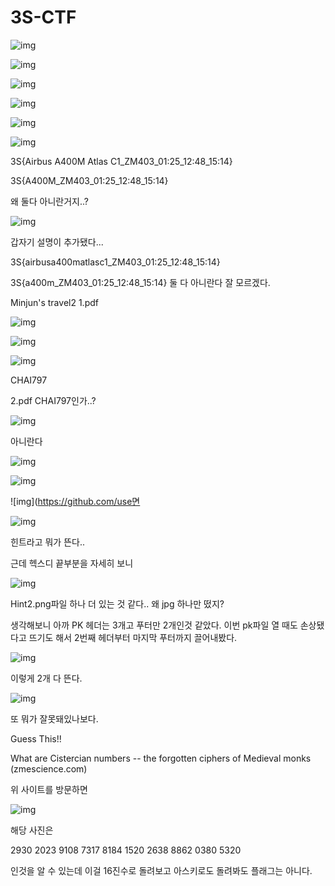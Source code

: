 # 3S-CTF

![img](https://github.com/user-attachments/assets/497ffaee-d2c7-45aa-a362-ff6314352196)



![img](https://github.com/user-attachments/assets/dbcbb452-02fa-4799-a41e-c0b0f76351b8)




![img](https://github.com/user-attachments/assets/d4b7ccc7-b1f0-44f4-83e7-f33302a1c768)



![img](https://github.com/user-attachments/assets/1eeb3492-a33b-4896-bc7a-8730226daadf)


![img](https://github.com/user-attachments/assets/f799a555-f8c4-48fa-b7f6-614eaf89eb43)


![img](https://github.com/user-attachments/assets/6fca0d65-dcb3-4570-b060-b23b67e41cce)

3S{Airbus A400M Atlas C1_ZM403_01:25_12:48_15:14} 

3S{A400M_ZM403_01:25_12:48_15:14} 

왜 둘다 아니란거지..?

![img](https://github.com/user-attachments/assets/a4dba980-7801-4f3b-b79b-343f03d0b45d)



갑자기 설명이 추가됐다...



3S{airbusa400matlasc1_ZM403_01:25_12:48_15:14} 

3S{a400m_ZM403_01:25_12:48_15:14} 
둘 다 아니란다 잘 모르겠다.




Minjun's travel2
1.pdf

![img](https://github.com/user-attachments/assets/ed416b83-f33b-4d42-b05b-902e69a3c24a)



![img](https://github.com/user-attachments/assets/05ad6a86-5e2b-48a7-9247-e1664f766ec7)



![img](https://github.com/user-attachments/assets/a1427b96-414a-4732-9b14-4799684245b1)


CHAI797


2.pdf
CHAI797인가..?

![img](https://github.com/user-attachments/assets/28975233-5d11-445c-9eb0-498c47c85f67)



아니란다


![img](https://github.com/user-attachments/assets/4e2fed69-f24b-4f7b-8779-01cc06e94ddc)

![img](https://github.com/user-attachments/assets/4047e2a0-f078-4559-a540-ace6e85148c9)

![img](https://github.com/use면

![img](https://github.com/user-attachments/assets/927b97b8-8785-4efa-881a-eeffaa6d4ab3)



힌트라고 뭐가 뜬다..

근데 헥스디 끝부분을 자세히 보니

![img](https://github.com/user-attachments/assets/0d6849a9-c9a5-4027-a36d-01e75f2dfba8)



Hint2.png파일 하나 더 있는 것 같다.. 왜 jpg 하나만 떴지?


생각해보니 아까 PK 헤더는 3개고 푸터만 2개인것 같았다. 이번 pk파일 열 때도 손상됐다고 뜨기도 해서 2번째 헤더부터 마지막 푸터까지 끌어내봤다.

![img](https://github.com/user-attachments/assets/a5449aac-e03b-4657-89e8-8ba626f88a8c)


이렇게 2개 다 뜬다.

![img](https://github.com/user-attachments/assets/07f2e351-0101-4a8c-aefe-a09da692dc33)


또 뭐가 잘못돼있나보다.





Guess This!!

﻿What are Cistercian numbers -- the forgotten ciphers of Medieval monks (zmescience.com)



위 사이트를 방문하면

![img](https://github.com/user-attachments/assets/9419bd60-e1d8-41a1-858c-0f742a4dde46)



해당 사진은

2930 2023 9108 7317 8184 1520 2638 8862 0380 5320

인것을 알 수 있는데 이걸 16진수로 돌려보고 아스키로도 돌려봐도 플래그는 아니다. 
